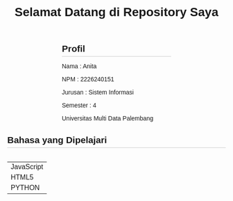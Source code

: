 <!DOCTYPE html>
<html lang="en">
<head>
    <meta charset="UTF-8">
    <meta name="viewport" content="width=device-width, initial-scale=1.0">
    <title>Anita- NPM: 2226240151</title>
    <style>
        body {
            font-family: Arial, sans-serif;
        }
        header, h1 {
            text-align: center;
        }
        section {
            margin: 0 auto;
            width: 50%;
        }
        h2 {
            border-bottom: 1px solid #ccc;
            padding-bottom: 5px;
            margin-bottom: 10px;
        }
          table {
            width: 20%;
            border-collapse: collapse;}
            
    
</style>
</head>
<body>
    <header>
        <h1>Selamat Datang di Repository Saya</h1>
    </header>
    <section>
        <h2>Profil</h2>
        <p>Nama : Anita</p>
        <p>NPM : 2226240151</p>
        <p>Jurusan : Sistem Informasi</p>
        <p>Semester : 4 </p>
        <p>Universitas Multi Data Palembang</p>
    </section>

<div class="section-container">
        <h2>Bahasa yang Dipelajari</h2>
        <table style="width:20%">
        <table>
            <tr>
                <td>JavaScript</td>
            </tr>
            <tr>
                <td>HTML5</td>
            </tr>
            <tr>
                <td>PYTHON</td>
            </tr>       
        </table>      
    </div>        
</body>
</html>



